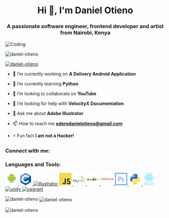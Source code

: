 <h1 align="center">Hi 👋, I'm Daniel Otieno</h1>
<h3 align="center">A passionate software engineer, frontend developer and artist from Nairobi, Kenya</h3>
<img align="center" alt="Coding" width="400" src="https://c.tenor.com/GfSX-u7VGM4AAAAC/coding.gif">
<p align="left"> <img src="https://komarev.com/ghpvc/?username=daniel-otieno&label=Profile%20views&color=0e75b6&style=flat" alt="daniel-otieno" /> </p>

<p align="left"> <a href="https://github.com/ryo-ma/github-profile-trophy"><img src="https://github-profile-trophy.vercel.app/?username=daniel-otieno" alt="daniel-otieno" /></a> </p>

- 🔭 I’m currently working on **A Delivery Android Application**

- 🌱 I’m currently learning **Python**

- 👯 I’m looking to collaborate on **YouTube**

- 🤝 I’m looking for help with **VelocityX Documentation**

- 💬 Ask me about **Adobe Illustrator**

- 📫 How to reach me **oderodanielotieno@gmail.com**

- ⚡ Fun fact **I am not a Hacker!**

<h3 align="left">Connect with me:</h3>
<p align="left">
</p>

<h3 align="left">Languages and Tools:</h3>
<p align="left"> <a href="https://developer.android.com" target="_blank" rel="noreferrer"> <img src="https://raw.githubusercontent.com/devicons/devicon/master/icons/android/android-original-wordmark.svg" alt="android" width="40" height="40"/> </a> <a href="https://www.cprogramming.com/" target="_blank" rel="noreferrer"> <img src="https://raw.githubusercontent.com/devicons/devicon/master/icons/c/c-original.svg" alt="c" width="40" height="40"/> </a> <a href="https://www.adobe.com/in/products/illustrator.html" target="_blank" rel="noreferrer"> <img src="https://www.vectorlogo.zone/logos/adobe_illustrator/adobe_illustrator-icon.svg" alt="illustrator" width="40" height="40"/> </a> <a href="https://developer.mozilla.org/en-US/docs/Web/JavaScript" target="_blank" rel="noreferrer"> <img src="https://raw.githubusercontent.com/devicons/devicon/master/icons/javascript/javascript-original.svg" alt="javascript" width="40" height="40"/> </a> <a href="https://www.mysql.com/" target="_blank" rel="noreferrer"> <img src="https://raw.githubusercontent.com/devicons/devicon/master/icons/mysql/mysql-original-wordmark.svg" alt="mysql" width="40" height="40"/> </a> <a href="https://nodejs.org" target="_blank" rel="noreferrer"> <img src="https://raw.githubusercontent.com/devicons/devicon/master/icons/nodejs/nodejs-original-wordmark.svg" alt="nodejs" width="40" height="40"/> </a> <a href="https://www.oracle.com/" target="_blank" rel="noreferrer"> <img src="https://raw.githubusercontent.com/devicons/devicon/master/icons/oracle/oracle-original.svg" alt="oracle" width="40" height="40"/> </a> <a href="https://www.photoshop.com/en" target="_blank" rel="noreferrer"> <img src="https://raw.githubusercontent.com/devicons/devicon/master/icons/photoshop/photoshop-line.svg" alt="photoshop" width="40" height="40"/> </a> <a href="https://www.python.org" target="_blank" rel="noreferrer"> <img src="https://raw.githubusercontent.com/devicons/devicon/master/icons/python/python-original.svg" alt="python" width="40" height="40"/> </a> <a href="https://reactjs.org/" target="_blank" rel="noreferrer"> <img src="https://raw.githubusercontent.com/devicons/devicon/master/icons/react/react-original-wordmark.svg" alt="react" width="40" height="40"/> </a> <a href="https://unity.com/" target="_blank" rel="noreferrer"> <img src="https://www.vectorlogo.zone/logos/unity3d/unity3d-icon.svg" alt="unity" width="40" height="40"/> </a> <a href="https://www.vagrantup.com/" target="_blank" rel="noreferrer"> <img src="https://www.vectorlogo.zone/logos/vagrantup/vagrantup-icon.svg" alt="vagrant" width="40" height="40"/> </a> </p>

<p><img align="left" src="https://github-readme-stats.vercel.app/api/top-langs?username=daniel-otieno&show_icons=true&locale=en&layout=compact" alt="daniel-otieno" /></p>

<p>&nbsp;<img align="center" src="https://github-readme-stats.vercel.app/api?username=daniel-otieno&show_icons=true&locale=en" alt="daniel-otieno" /></p>

<p><img align="center" src="https://github-readme-streak-stats.herokuapp.com/?user=daniel-otieno&" alt="daniel-otieno" /></p>
